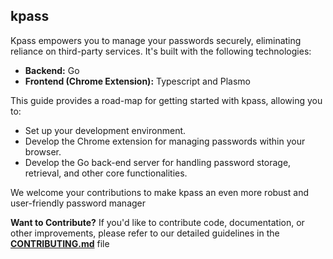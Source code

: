 ## kpass

Kpass empowers you to manage your passwords securely, eliminating reliance on third-party services. It's built with the following technologies:

-   **Backend:** Go
-   **Frontend (Chrome Extension):** Typescript and Plasmo

This guide provides a road-map for getting started with kpass, allowing you to:

-   Set up your development environment.
-   Develop the Chrome extension for managing passwords within your browser.
-   Develop the Go back-end server for handling password storage, retrieval, and other core functionalities.

We welcome your contributions to make kpass an even more robust and user-friendly password manager

**Want to Contribute?**
If you'd like to contribute code, documentation, or other improvements, please refer to our detailed guidelines in the [**CONTRIBUTING.md**](/CONTRIBUTING.md) file
